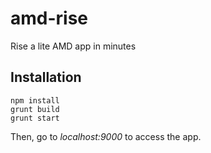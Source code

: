 # amd-rise
Rise a lite AMD app in minutes

## Installation
```
npm install
grunt build
grunt start
```

Then, go to *localhost:9000* to access the app.
